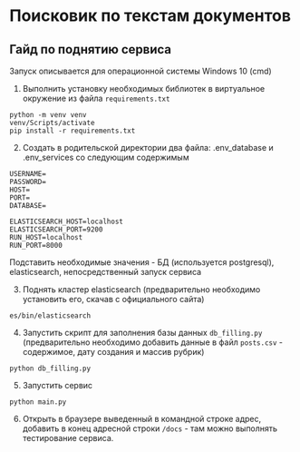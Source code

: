 # Поисковик по текстам документов
## Гайд по поднятию сервиса
Запуск описывается для операционной системы Windows 10 (cmd)
1) Выполнить установку необходимых библиотек в виртуальное окружение из файла `requirements.txt`
```
python -m venv venv
venv/Scripts/activate
pip install -r requirements.txt
```

2) Создать в родительской директории два файла: .env_database и .env_services со следующим содержимым
```.env_database
USERNAME=
PASSWORD=
HOST=
PORT=
DATABASE=
```

```.env_services
ELASTICSEARCH_HOST=localhost
ELASTICSEARCH_PORT=9200
RUN_HOST=localhost
RUN_PORT=8000
```
Подставить необходимые значения - БД (используется postgresql), elasticsearch, непосредственный запуск сервиса

3) Поднять кластер elasticsearch (предварительно необходимо установить его, скачав с официального сайта)
```
es/bin/elasticsearch
```
4) Запустить скрипт для заполнения базы данных `db_filling.py` (предварительно необходимо добавить данные в файл `posts.csv` - содержимое, дату создания и массив рубрик)
```
python db_filling.py
```
5) Запустить сервис
```
python main.py
```
6) Открыть в браузере выведенный в командной строке адрес, добавить в конец адресной строки `/docs` - там можно выполнять тестирование сервиса.
